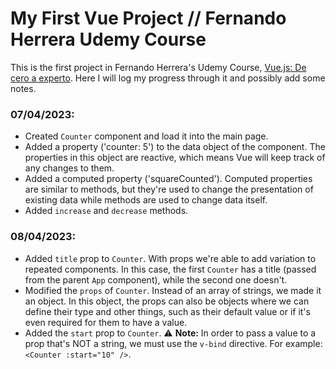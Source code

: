 # My First Vue Project // Fernando Herrera Udemy Course

This is the first project in Fernando Herrera's Udemy Course, [Vue.js: De cero a experto](https://www.udemy.com/course/vuejs-fh/). Here I will log my progress through it and possibly add some notes.

### **07/04/2023:**

- Created `Counter` component and load it into the main page.
- Added a property ('counter: 5') to the data object of the component. The properties in this object are reactive, which means Vue will keep track of any changes to them.
- Added a computed property ('squareCounted'). Computed properties are similar to methods, but they're used to change the presentation of existing data while methods are used to change data itself.
- Added `increase` and `decrease` methods.

### **08/04/2023:**

- Added `title` prop to `Counter`. With props we're able to add variation to repeated components. In this case, the first `Counter` has a title (passed from the parent `App` component), while the second one doesn't.
- Modified the `props` of `Counter`. Instead of an array of strings, we made it an object. In this object, the props can also be objects where we can define their type and other things, such as their default value or if it's even required for them to have a value.
- Added the `start` prop to `Counter`.
  ⚠️ **Note:** In order to pass a value to a prop that's NOT a string, we must use the `v-bind` directive. For example: `<Counter :start="10" />`.
